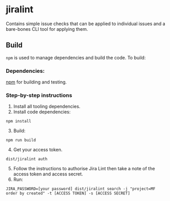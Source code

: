 # jiralint

Contains simple issue checks that can be applied to individual issues and a bare-bones CLI tool for applying them.

## Build

`npm` is used to manage dependencies and build the code. To build:
### Dependencies:

[npm](https://www.npmjs.com/get-npm) for building and testing.

### Step-by-step instructions

1. Install all tooling dependencies.
2. Install code dependencies:
```
npm install
```
3. Build:
```
npm run build
```
4. Get your access token.
```
dist/jiralint auth
```
5. Follow the instructions to authorise Jira Lint then take a note of the access token and access secret.
6. Run:
```
JIRA_PASSWORD=[your password] dist/jiralint search -j "project=MF order by created" -t [ACCESS TOKEN] -s [ACCESS SECRET]
```
